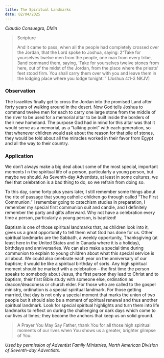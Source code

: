 ```yaml
---
title: The Spiritual Landmarks
date: 02/04/2025
---
```


_Claudio Consuegra, DMin_

> <p>Scripture</p>
> And it came to pass, when all the people had completely crossed over the Jordan, that the Lord spoke to Joshua, saying: 2“Take for yourselves twelve men from the people, one man from every tribe, 3and command them, saying, ‘Take for yourselves twelve stones from here, out of the midst of the Jordan, from the place where the priests’ feet stood firm. You shall carry them over with you and leave them in the lodging place where you lodge tonight.’” (Joshua 4:1-3 NKJV)

### Observation

The Israelites finally get to cross the Jordan into the promised Land after forty years of walking around in the desert. Now God tells Joshua to command twelve men for each to carry one large stone from the middle of the river to be used for a memorial altar to be built inside the borders of their new homeland. The purpose God had in mind for this altar was that it would serve as a memorial, as a “talking point” with each generation, so that whenever children would ask about the reason for that pile of stones, they would be told about all the miracles worked in their favor from Egypt and all the way to their country.

### Application

We don’t always make a big deal about some of the most special, important moments I n the spiritual life of a person, particularly a young person, but maybe we should. As Seventh-day Adventists, at least in some cultures, we feel that celebration is a bad thing to do, so we refrain from doing so.

To this day, some forty plus years later, I still remember some things about the rite of passage that young catholic children go through called “The First Communion.” I remember going to catechism studies in preparation, I remember my special first communion suit and candle, and I definitely remember the party and gifts afterward. Why not have a celebration every time a person, particularly a young person, is baptized!

Baptism is one of those spiritual landmarks that, as children look into it, gives us a great opportunity to tell them what God has done for us. Other spiritual landmarks are the Sabbath, a weekly opportunity, Thanksgiving (at least here in the United States and in Canada where it is a holiday), birthdays and anniversaries. We can also make a special time during communion to explain to young children about what this special service is all about. We could also celebrate each year on the anniversary of our baptism; it would be like a spiritual birthday of sorts. Any high spiritual moment should be marked with a celebration – the first time the person speaks to somebody about Jesus, the first person they lead to Christ and to baptism, their first Bible study with someone else, ordination as deacon/deaconess or church elder. For those who are called to the gospel ministry, ordination is a special spiritual landmark. For those getting married, that day is not only a special moment that marks the union of two people but it should also be a moment of spiritual renewal and thus another spiritual landmark. Look for special spiritual highlights and turn them into life landmarks to reflect on during the challenging or dark days which come to our lives at times; they become the anchors that keep us on solid ground.

> <callout>A Prayer You May Say</callout>
> Father, thank You for all those high spiritual moments of our lives when You shows us a greater, brighter glimpse of You.

_Used by permission of Adventist Family Ministries, North American Division of Seventh-day Adventists._